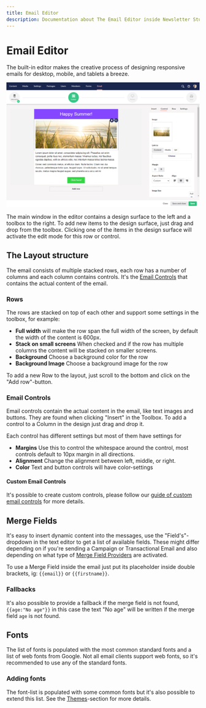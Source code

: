 ```yaml
---
title: Email Editor
description: Documentation about The Email Editor inside Newsletter Studio
---
```

# Email Editor

The built-in editor makes the creative process of designing responsive emails for desktop, mobile, and tablets a breeze.

![email-editor--edit](/media/email-editor--edit.png)

The main window in the editor contains a design surface to the left and a toolbox to the right. To add new items to the design surface, just drag and drop from the toolbox. Clicking one of the items in the design surface will activate the edit mode for this row or control.


## The Layout structure

The email consists of multiple stacked rows, each row has a number of columns and each column contains controls. It's the [Email Controls](../develop/email-control.md) that contains the actual content of the email.

### Rows

The rows are stacked on top of each other and support some settings in the toolbox, for example:

* **Full width** will make the row span the full width of the screen, by default the width of the content is 600px.
* **Stack on small screens** When checked and if the row has multiple columns the content will be stacked on smaller screens.
* **Background** Choose a background color for the row
* **Background Image** Choose a background image for the row

To add a new Row to the layout, just scroll to the bottom and click on the "Add row"-button.

### Email Controls

Email controls contain the actual content in the email, like text images and buttons. They are found when clicking "Insert" in the Toolbox. To add a control to a Column in the design just drag and drop it. 

Each control has different settings but most of them have settings for

* **Margins** Use this to control the whitespace around the control, most controls default to 10px margin in all directions.
* **Alignment** Change the alignment between left, middle, or right.
* **Color** Text and button controls will have color-settings

#### Custom Email Controls

It's possible to create custom controls, please follow our [guide of custom email controls](../develop/email-control.md) for more details.

## Merge Fields
It's easy to insert dynamic content into the messages, use the "Field's"-dropdown in the text editor to get a list of available fields. These might differ depending on if you're sending a Campaign or Transactional Email and also depending on what type of [Merge Field Providers](../develop/merge-field-providers.md) are activated.

To use a Merge Field inside the email just put its placeholder inside double brackets, ig: `{{email}}` or `{{firstname}}`. 

### Fallbacks
It's also possible to provide a fallback if the merge field is not found, `{{age:"No age"}}` in this case the text "No age" will be written if the merge field `age` is not found.

## Fonts
The list of fonts is populated with the most common standard fonts and a list of web fonts from Google. Not all email clients support web fonts, so it's recommended to use any of the standard fonts.

### Adding fonts
The font-list is populated with some common fonts but it's also possible to extend this list. See the [Themes](../concepts/themes.md)-section for more details.



